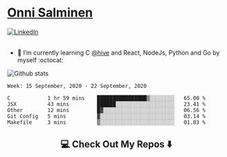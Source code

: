 <h1> <a href="https://osalmine.github.io/cv/">Onni Salminen</a></h1>
<a href="https://www.linkedin.com/in/onni-salminen/" target="_blank"><img src="https://img.shields.io/badge/LinkedIn-%230077B5.svg?&style=flat-square&logo=linkedin&logoColor=white" alt="LinkedIn"></a>
<br />
<br />

- 🌱 I’m currently learning C <a href="https://www.hive.fi/en/">@hive</a> and React, NodeJs, Python and Go by myself :octocat:

![Github stats](https://github-readme-stats.vercel.app/api?username=osalmine&count_private=true&show_icons=true&theme=graywhite&hide=issues,stars)

<!--START_SECTION:waka-->
```text
Week: 15 September, 2020 - 22 September, 2020

C            1 hr 59 mins    ████████████████▒░░░░░░░░   65.00 % 
JSX          43 mins         ██████░░░░░░░░░░░░░░░░░░░   23.41 % 
Other        12 mins         █▓░░░░░░░░░░░░░░░░░░░░░░░   06.56 % 
Git Config   5 mins          ▓░░░░░░░░░░░░░░░░░░░░░░░░   03.14 % 
Makefile     3 mins          ▒░░░░░░░░░░░░░░░░░░░░░░░░   01.83 % 
```
<!--END_SECTION:waka-->

<h2  align="center">💻 Check Out My Repos ⬇️ </h2>
